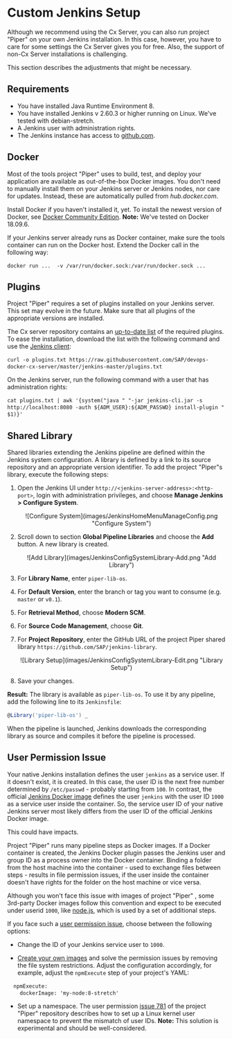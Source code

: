 # Custom Jenkins Setup

Although we recommend using the Cx Server, you can also run project "Piper" on your own Jenkins installation. In this case, however, you have to care for some settings the Cx Server gives you for free. Also, the support of non-Cx Server installations is challenging.

This section describes the adjustments that might be necessary.

## Requirements

* You have installed Java Runtime Environment 8.
* You have installed Jenkins v 2.60.3 or higher running on Linux. We've tested with debian-stretch.
* A Jenkins user with administration rights.
* The Jenkins instance has access to [github.com][github].

## Docker

Most of the tools project "Piper" uses to build, test, and deploy your application are available as out-of-the-box Docker images. You don't need to manually install them on your Jenkins server or Jenkins nodes, nor care for updates. Instead, these are automatically pulled from *hub.docker.com*.

Install Docker if you haven't installed it, yet. To install the newest version of Docker, see [Docker Community Edition][docker-install].
**Note:** We've tested on Docker 18.09.6.

If your Jenkins server already runs as Docker container, make sure the tools container can run on the Docker host. Extend the Docker call in the following way:

```
docker run ...  -v /var/run/docker.sock:/var/run/docker.sock ...
```

## Plugins

Project "Piper" requires a set of plugins installed on your Jenkins server. This set may evolve in the future. Make sure that all plugins of the appropriate versions are installed.

The Cx server repository contains an [up-to-date list][devops-cxs-plugins] of the required plugins. To ease the installation, download the list with the following command and use the [Jenkins client][jenkins-doc-client]:

```
curl -o plugins.txt https://raw.githubusercontent.com/SAP/devops-docker-cx-server/master/jenkins-master/plugins.txt
```

On the Jenkins server, run the following command with a user that has administration rights:

```
cat plugins.txt | awk '{system("java " "-jar jenkins-cli.jar -s http://localhost:8080 -auth ${ADM_USER}:${ADM_PASSWD} install-plugin " $1)}'
```

## Shared Library

Shared libraries extending the Jenkins pipeline are defined within the Jenkins system configuration. A library is defined by a link to its source repository and an appropriate version identifier. To add the project "Piper"s library, execute the following steps:

1. Open the Jenkins UI under `http://<jenkins-server-address>:<http-port>`, login with administration privileges, and choose **Manage Jenkins > Configure System**.
   <p align="center">
   ![Configure System](images/JenkinsHomeMenuManageConfig.png "Configure System")
   </p>

1. Scroll down to section **Global Pipeline Libraries** and choose the **Add** button. A new library is created.
   <p align="center">
   ![Add Library](images/JenkinsConfigSystemLibrary-Add.png "Add Library")
   </p>

1. For **Library Name**, enter `piper-lib-os`.

1. For **Default Version**, enter the branch or tag you want to consume (e.g. `master` or `v0.1`).

1. For **Retrieval Method**, choose **Modern SCM**.

1. For **Source Code Management**, choose **Git**.

1. For **Project Repository**, enter the GitHub URL of the project Piper shared library `https://github.com/SAP/jenkins-library`.
   <p align="center">
   ![Library Setup](images/JenkinsConfigSystemLibrary-Edit.png "Library Setup")
   </p>

1. Save your changes.

**Result:** The library is available as `piper-lib-os`. To use it by any pipeline, add the following line to its `Jenkinsfile`:

```groovy
@Library('piper-lib-os') _
```

When the pipeline is launched, Jenkins downloads the corresponding library as source and compiles it before the pipeline is processed.

## User Permission Issue

Your native Jenkins installation defines the user `jenkins` as a service user. If it doesn't exist, it is created. In this case, the user ID is the next free number determined by `/etc/passwd` - probably starting from `100`.
In contrast, the official [Jenkins Docker image][jenkins-docker-image] defines the user `jenkins` with the user ID `1000` as a service user inside the container.
So, the service user ID of your native Jenkins server most likely differs from the user ID of the official Jenkins Docker image.

This could have impacts.

Project "Piper" runs many pipeline steps as Docker images. If a Docker container is created, the Jenkins Docker plugin passes the Jenkins user and group ID as a process owner into the Docker container.
Binding a folder from the host machine into the container - used to exchange files between steps - results in file permission issues, if the user inside the container doesn't have rights for the folder on the host machine or vice versa.

Although you won't face this issue with images of project "Piper" , some 3rd-party Docker images follow this convention and expect to be executed under userid `1000`, like [node.js][dockerhub-node], which is used by a set of additional steps.

If you face such a [user permission issue][piper-issue-781], choose between the following options:

- Change the ID of your Jenkins service user to `1000`.

- [Create your own images][docker-getstarted] and solve the permission issues by removing the file system restrictions. Adjust the configuration accordingly, for example, adjust the `npmExecute` step of your project's YAML:

```
  npmExecute:
    dockerImage: 'my-node:8-stretch'
```

- Set up a namespace. The user permission [issue 781][piper-issue-781] of the project "Piper" repository describes how to set up a Linux kernel user namespace to prevent the mismatch of user IDs. **Note:** This solution is experimental and should be well-considered.

[github]: https://github.com
[docker-install]: https://docs.docker.com/install
[dockerhub-node]: https://hub.docker.com/_/node/
[docker-getstarted]: https://docs.docker.com/get-started/
[jenkins-doc-client]: https://jenkins.io/doc/book/managing/cli/
[jenkins-docker-image]: https://github.com/jenkinsci/docker/
[piper-library-pages]: https://sap.github.io/jenkins-library
[piper-issue-781]: https://github.com/SAP/jenkins-library/issues/781

[devops-docker-images]: https://github.com/SAP/devops-docker-images
[devops-cxs-plugins]: https://github.com/SAP/devops-docker-cx-server/blob/master/jenkins-master/plugins.txt
